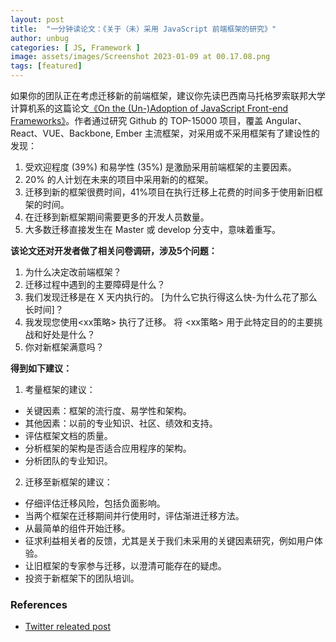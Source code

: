 ```yaml
---
layout: post
title:  "一分钟读论文：《关于（未）采用 JavaScript 前端框架的研究》"
author: unbug
categories: [ JS, Framework ]
image: assets/images/Screenshot 2023-01-09 at 00.17.08.png
tags: [featured]
---
```

如果你的团队正在考虑迁移新的前端框架，建议你先读巴西南马托格罗索联邦大学计算机系的这篇论文[《On the (Un-)Adoption of JavaScript Front-end Frameworks》][paper1-url]。作者通过研究 Github 的 TOP-15000 项目，覆盖 Angular、React、VUE、Backbone, Ember 主流框架，对采用或不采用框架有了建设性的发现：
1. 受欢迎程度 (39%) 和易学性 (35%) 是激励采用前端框架的主要因素。
2. 20% 的人计划在未来的项目中采用新的的框架。
3. 迁移到新的框架很费时间，41%项目在执行迁移上花费的时间多于使用新旧框架的时间。
4. 在迁移到新框架期间需要更多的开发人员数量。
5. 大多数迁移直接发生在 Master 或 develop 分支中，意味着重写。

**该论文还对开发者做了相关问卷调研，涉及5个问题：**
1. 为什么决定改前端框架？
2. 迁移过程中遇到的主要障碍是什么？
3. 我们发现迁移是在 X 天内执行的。 [为什么它执行得这么快-为什么花了那么长时间]？
4. 我发现您使用<xx策略> 执行了迁移。 将 <xx策略> 用于此特定目的的主要挑战和好处是什么？
5. 你对新框架满意吗？

**得到如下建议：**
1. 考量框架的建议：
- 关键因素：框架的流行度、易学性和架构。
- 其他因素：以前的专业知识、社区、绩效和支持。
- 评估框架文档的质量。
- 分析框架的架构是否适合应用程序的架构。
- 分析团队的专业知识。

2. 迁移至新框架的建议：
- 仔细评估迁移风险，包括负面影响。
- 当两个框架在迁移期间并行使用时，评估渐进迁移方法。
- 从最简单的组件开始迁移。
- 征求利益相关者的反馈，尤其是关于我们未采用的关键因素研究，例如用户体验。
- 让旧框架的专家参与迁移，以澄清可能存在的疑虑。
- 投资于新框架下的团队培训。


### References
- [Twitter releated post][links-1]


[paper1-url]: https://homepages.dcc.ufmg.br/~mtov/pub/2021-spe.pdf
[links-1]: https://twitter.com/mtov/status/1448308623365611520
